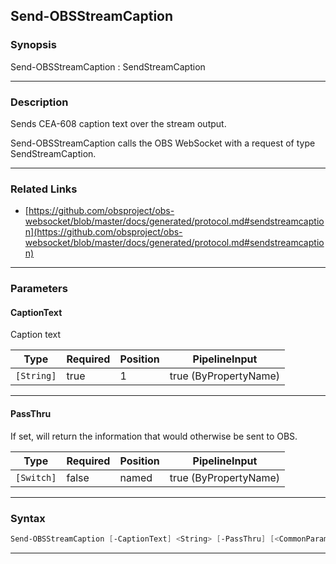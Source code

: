 Send-OBSStreamCaption
---------------------
### Synopsis
Send-OBSStreamCaption : SendStreamCaption

---
### Description

Sends CEA-608 caption text over the stream output.


Send-OBSStreamCaption calls the OBS WebSocket with a request of type SendStreamCaption.

---
### Related Links
* [https://github.com/obsproject/obs-websocket/blob/master/docs/generated/protocol.md#sendstreamcaption](https://github.com/obsproject/obs-websocket/blob/master/docs/generated/protocol.md#sendstreamcaption)



---
### Parameters
#### **CaptionText**

Caption text






|Type      |Required|Position|PipelineInput        |
|----------|--------|--------|---------------------|
|`[String]`|true    |1       |true (ByPropertyName)|



---
#### **PassThru**

If set, will return the information that would otherwise be sent to OBS.






|Type      |Required|Position|PipelineInput        |
|----------|--------|--------|---------------------|
|`[Switch]`|false   |named   |true (ByPropertyName)|



---
### Syntax
```PowerShell
Send-OBSStreamCaption [-CaptionText] <String> [-PassThru] [<CommonParameters>]
```
---
